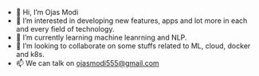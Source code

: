 - 👋 Hi, I’m Ojas Modi
- 👀 I’m interested in developing new features, apps and lot more in each and every field of technology.
- 🌱 I’m currently learning machine leanrning and NLP.
- 💞️ I’m looking to collaborate on some stuffs related to ML, cloud, docker and k8s.
- 📫 We can talk on ojasmodi555@gmail.com


